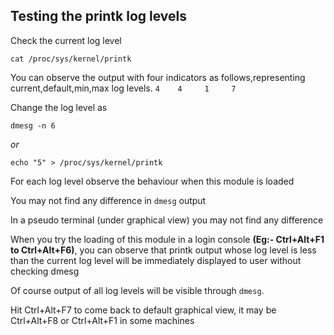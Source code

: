 ## Testing the printk log levels

Check the current log level

`cat /proc/sys/kernel/printk`

You can observe the output with four indicators as follows,representing current,default,min,max log levels.
`4    4     1     7`

Change the log level as 

`dmesg -n 6`

*or*

`echo "5" > /proc/sys/kernel/printk`

For each log level observe the behaviour when this module is loaded

You may not find any difference in `dmesg` output

In a pseudo terminal (under graphical view) you may not find any difference

When you try the loading of this module in a login console **(Eg:- Ctrl+Alt+F1 to Ctrl+Alt+F6)**, you can observe that printk 
output whose log level is less than the current log level will be immediately displayed to user without checking dmesg

Of course output of all log levels will be visible through `dmesg`.

Hit Ctrl+Alt+F7 to come back to default graphical view, it may be Ctrl+Alt+F8 or Ctrl+Alt+F1 in some machines
